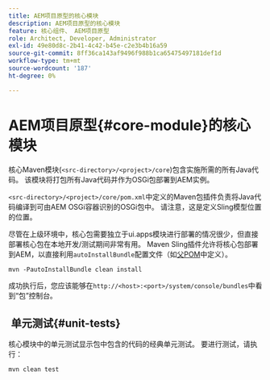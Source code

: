 ```yaml
---
title: AEM项目原型的核心模块
description: AEM项目原型的核心模块
feature: 核心组件、 AEM项目原型
role: Architect, Developer, Administrator
exl-id: 49e80d8c-2b41-4c42-b45e-c2e3b4b16a59
source-git-commit: 8ff36ca143af9496f988b1ca65475497181def1d
workflow-type: tm+mt
source-wordcount: '187'
ht-degree: 0%

---
```


# AEM项目原型{#core-module}的核心模块

核心Maven模块(`<src-directory>/<project>/core`)包含实施所需的所有Java代码。 该模块将打包所有Java代码并作为OSGi包部署到AEM实例。

`<src-directory>/<project>/core/pom.xml`中定义的Maven包插件负责将Java代码编译到可由AEM OSGi容器识别的OSGi包中。 请注意，这是定义Sling模型位置的位置。

尽管在上级环境中，核心包需要独立于ui.apps模块进行部署的情况很少，但直接部署核心包在本地开发/测试期间非常有用。 Maven Sling插件允许将核心包部署到AEM，以直接利用`autoInstallBundle`配置文件（如[父POM](/help/developing/archetype/using.md#parent-pom)中定义）。

```shell
mvn -PautoInstallBundle clean install
```

成功执行后，您应该能够在`http://<host>:<port>/system/console/bundles`中看到“包”控制台。

##  单元测试{#unit-tests}

核心模块中的单元测试显示包中包含的代码的经典单元测试。 要进行测试，请执行：

```shell
mvn clean test
```

